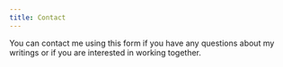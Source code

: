 ```yaml
---
title: Contact
---
```

You can contact me using this form if you have any questions about my writings or if you are interested in working together.